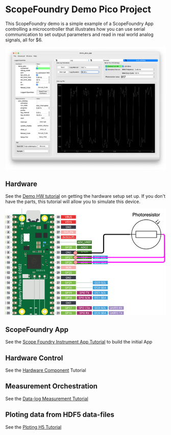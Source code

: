 # ScopeFoundry Demo Pico Project

This ScopeFoundry demo  is a simple example of a ScopeFoundry App controlling a microcontroller that illustrates how you can use serial communication to set output parameters and read in real world analog signals, all for $6. 

![App Screenshot](doc/app_screenshot.png)

## Hardware

See the [Demo HW tutorial](doc/demo_pico_hw.md) on getting the hardware setup set up. If you don't have the parts, this tutorial will allow you to simulate this device.

![Demo Hardware Photo](doc/pico_pr_connection_diagram.png)

## ScopeFoundry App

See the [Scope Foundry Instrument App Tutorial](doc/building_instrument_app.md) to build the initial App

## Hardware Control

See the [Hardware Component](doc/building_a_custom_pico_hardware_plugin.md) Tutorial

## Measurement Orchestration

See the [Data-log Measurement Tutorial](doc/pico_datalog.md)

## Ploting data from HDF5 data-files

See the [Ploting H5 Tutorial](doc/plotting_datalog.md)